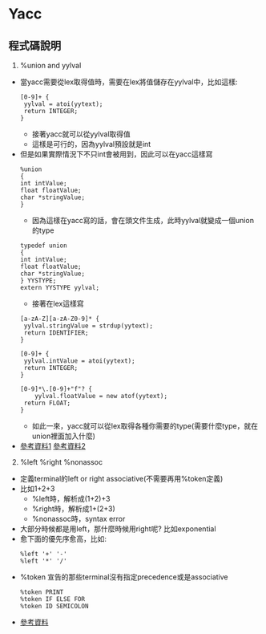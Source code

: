 # Yacc

## 程式碼說明
1. %union and yylval
* 當yacc需要從lex取得值時，需要在lex將值儲存在yylval中，比如這樣:
    ```
    [0-9]+ { 
     yylval = atoi(yytext);
     return INTEGER;
    }
    ```
    * 接著yacc就可以從yylval取得值
    * 這樣是可行的，因為yylval預設就是int
* 但是如果實際情況下不只int會被用到，因此可以在yacc這樣寫
    ```
    %union
    {
    int intValue;
    float floatValue;
    char *stringValue;
    }
    ```
    * 因為這樣在yacc寫的話，會在頭文件生成，此時yylval就變成一個union的type
    ```
    typedef union
    { 
    int intValue;
    float floatValue;
    char *stringValue;
    } YYSTYPE; 
    extern YYSTYPE yylval;
    ```
    * 接著在lex這樣寫
    ```
    [a-zA-Z][a-zA-Z0-9]* {
     yylval.stringValue = strdup(yytext);
     return IDENTIFIER;
    }

    [0-9]+ { 
     yylval.intValue = atoi(yytext);
     return INTEGER;
    }

    [0-9]*\.[0-9]+"f"? {
        yylval.floatValue = new atof(yytext);
     return FLOAT;
    }
    ```
    * 如此一來，yacc就可以從lex取得各種你需要的type(需要什麼type，就在union裡面加入什麼)
* [參考資料1](https://stackoverflow.com/questions/1853204/yylval-and-union) [參考資料2](https://www.cnblogs.com/rednodel/p/4500276.html)

2. %left %right %nonassoc
* 定義terminal的left or right associative(不需要再用%token定義)
* 比如1+2+3
    * %left時，解析成(1+2)+3
    * %right時，解析成1+(2+3)
    * %nonassoc時，syntax error
* 大部分時候都是用left，那什麼時候用right呢? 比如exponential
* 愈下面的優先序愈高，比如: 
    ```
    %left '+' '-'
    %left '*' '/'
    ```
* %token 宣告的那些terminal沒有指定precedence或是associative
    ```
    %token PRINT
    %token IF ELSE FOR
    %token ID SEMICOLON
    ```
* [參考資料](https://stackoverflow.com/questions/12876543/left-and-right-in-yacc)
